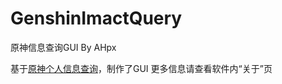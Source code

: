 # GenshinImactQuery
原神信息查询GUI By AHpx

基于[原神个人信息查询](https://github.com/Womsxd/YuanShen_User_Info/blob/main/ys_UserInfoGet.py)，制作了GUI
更多信息请查看软件内“关于”页
